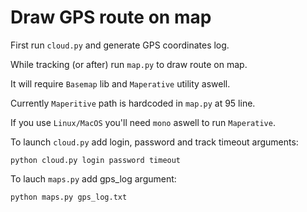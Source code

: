 # Draw GPS route on map

First run `cloud.py` and generate GPS coordinates log. 

While tracking (or after) run `map.py` to draw route on map.

It will require `Basemap` lib and `Maperative` utility aswell.

Currently `Maperitive` path is hardcoded in `map.py` at 95 line.

If you use `Linux/MacOS` you'll need `mono` aswell to run `Maperative`.

To launch `cloud.py` add login, password and track timeout arguments:

`python cloud.py login password timeout`

To lauch `maps.py` add gps_log argument:

`python maps.py gps_log.txt`
